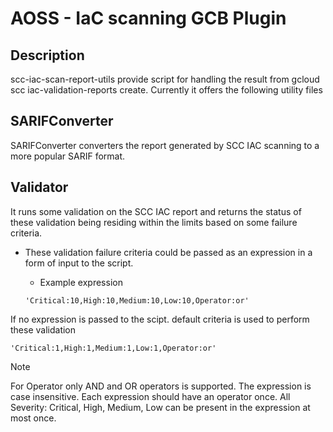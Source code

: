 # AOSS - IaC scanning GCB Plugin

## Description

scc-iac-scan-report-utils provide script for handling the result from gcloud scc iac-validation-reports create.
Currently it offers the following utility files

## SARIFConverter

SARIFConverter converters the report generated by SCC IAC scanning to a more popular SARIF format.

## Validator

It runs some validation on the SCC IAC report and returns the status of these validation being residing within
the limits based on some failure criteria.

- These validation failure criteria could be passed as an expression in a form of input to the script.
    - Example expression 

    ``` 'Critical:10,High:10,Medium:10,Low:10,Operator:or' ```

If no expression is passed to the scipt. default criteria is used to perform these validation

``` 'Critical:1,High:1,Medium:1,Low:1,Operator:or' ```

> [!NOTE]
> For Operator only AND and OR operators is supported.
> The expression is case insensitive.
> Each expression should have an operator once.
> All Severity: Critical, High, Medium, Low can be present in the expression at most once.




